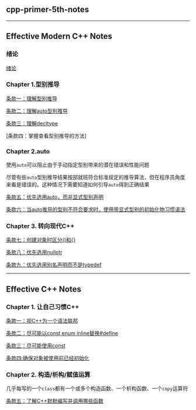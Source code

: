 ## cpp-primer-5th-notes

---

## Effective Modern C++ Notes

### 绪论

[绪论](https://github.com/sy4b/Cpp-Notes/blob/main/Effective%20C%2B%2B%20Note/Chapter%200.%20绪论.md)

### Chapter 1.型别推导

[条款一：理解型别推导](https://github.com/sy4b/Cpp-Notes/blob/main/Effective%20C%2B%2B%20Note/Rule%231%20型别推导.md)

[条款二：理解auto型别推导](https://github.com/sy4b/Cpp-Notes/blob/main/Effective%20C%2B%2B%20Note/Rule%232%20理解auto型别推导.md)

[条款三：理解decltype](https://github.com/sy4b/Cpp-Notes/blob/main/Effective%20C%2B%2B%20Note/Rule%233%20理解decltype.md)

[条款四：掌握查看型别推导的方法]

### Chapter 2.auto

使用`auto`可以阻止由于手动指定型别带来的潜在错误和性能问题

尽管有些`auto`型别推导结果按部就班符合标准规定的推导算法，但在程序员角度来看是错误的。这种情况下需要知道如何引导`auto`得到正确结果

[条款五：优先选用auto，而非显式型别声明](https://github.com/sy4b/Cpp-Notes/blob/main/Effective%20C%2B%2B%20Note/Rule%235%20优先选用auto，而非显式型别声明.md)

[条款六：当auto推导的型别不符合要求时，使用带显式型别的初始化物习惯语法](https://github.com/sy4b/Cpp-Notes/blob/main/Effective%20C%2B%2B%20Note/Rule%236%20auto推导的型别不符合要求时，显式型别初始化.md)


### Chapter 3. 转向现代C++

[条款七：创建对象时区分()和{}](https://github.com/sy4b/Cpp-Notes/blob/main/Effective%20C%2B%2B%20Note/Rule%237%20创建对象时注意区分()和%7B%7D.md)

[条款八：优先选用nullptr](https://github.com/sy4b/Cpp-Notes/blob/main/Effective%20C%2B%2B%20Note/Rule%238%20优先选用nullptr而非0或NULL.md)

[条款九：优先选用别名声明而不是typedef](https://github.com/sy4b/Cpp-Notes/blob/main/Effective%20C%2B%2B%20Note/Rule%239%20优先选用别名声明而非typedef.md)

---

## Effective C++ Notes

### Chapter 1. 让自己习惯C++

[条款一：视C++为一个语法联邦](https://github.com/sy4b/Cpp-Notes/blob/main/Effeictive%20C%2B%2B%20Notes/Rule%231%20视C%2B%2B为一个语法联邦.md)

[条款二：尽可能以const enum inline替换#define](https://github.com/sy4b/Cpp-Notes/blob/main/Effeictive%20C%2B%2B%20Notes/Rule%232%20尽量以const，enum，inline替换%23defind.md)

[条款三：尽可能使用const](https://github.com/sy4b/Cpp-Notes/blob/main/Effeictive%20C%2B%2B%20Notes/Rule%233%20尽可能使用const.md)

[条款四:确保对象被使用前已经初始化](https://github.com/sy4b/Cpp-Notes/blob/main/Effeictive%20C%2B%2B%20Notes/Rule%234%20确定对象被使用前已被初始化.md)

### Chapter 2. 构造/析构/赋值运算

几乎每写的一个`class`都有一个或多个构造函数、一个析构函数、一个`copy`运算符

[条款五：了解C++默默编写并调用哪些函数]()
